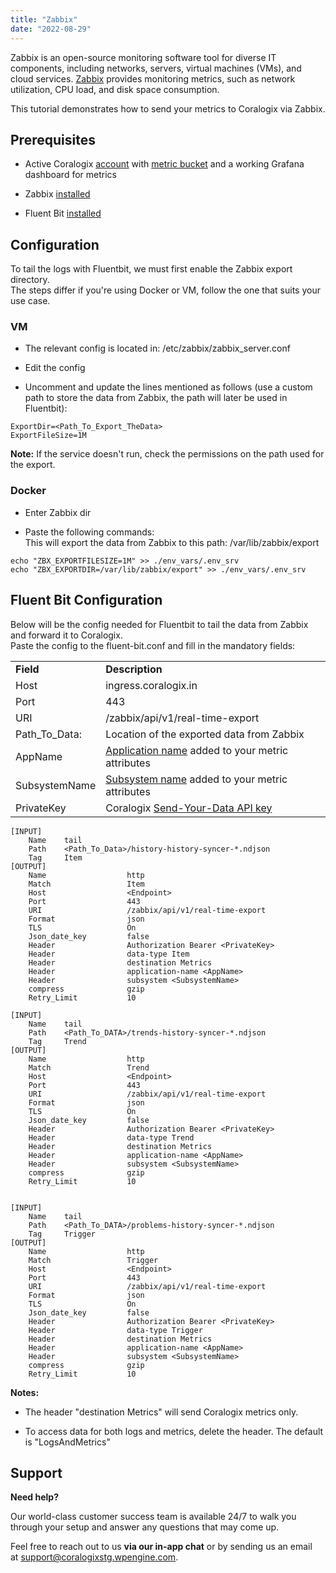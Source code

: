 ```yaml
---
title: "Zabbix"
date: "2022-08-29"
---
```


Zabbix is an open-source monitoring software tool for diverse IT components, including networks, servers, virtual machines (VMs), and cloud services. [Zabbix](https://www.zabbix.com/) provides monitoring metrics, such as network utilization, CPU load, and disk space consumption.

This tutorial demonstrates how to send your metrics to Coralogix via Zabbix.

## Prerequisites

- Active Coralogix [account](https://dashboard.eu2.coralogixstg.wpengine.com/#/signup) with [metric bucket](https://coralogixstg.wpengine.com/docs/archive-s3-bucket-forever/) and a working Grafana dashboard for metrics

- Zabbix [installed](https://www.zabbix.com/download)

- Fluent Bit [installed](https://docs.fluentbit.io/manual/installation/getting-started-with-fluent-bit)

## Configuration

To tail the logs with Fluentbit, we must first enable the Zabbix export directory.  
The steps differ if you're using Docker or VM, follow the one that suits your use case.

### VM

- The relevant config is located in: /etc/zabbix/zabbix\_server.conf

- Edit the config

- Uncomment and update the lines mentioned as follows (use a custom path to store the data from Zabbix, the path will later be used in Fluentbit):

```
ExportDir=<Path_To_Export_TheData>
ExportFileSize=1M
```

**Note:** If the service doesn't run, check the permissions on the path used for the export.

### Docker

- Enter Zabbix dir

- Paste the following commands:  
    This will export the data from Zabbix to this path: /var/lib/zabbix/export

```
echo "ZBX_EXPORTFILESIZE=1M" >> ./env_vars/.env_srv
echo "ZBX_EXPORTDIR=/var/lib/zabbix/export" >> ./env_vars/.env_srv
```

## Fluent Bit Configuration

Below will be the config needed for Fluentbit to tail the data from Zabbix and forward it to Coralogix.  
Paste the config to the fluent-bit.conf and fill in the mandatory fields:

<table><tbody><tr><td><strong>Field</strong></td><td><strong>Description</strong></td></tr><tr><td>Host</td><td>ingress.coralogix.in</td></tr><tr><td>Port</td><td>443</td></tr><tr><td>URI</td><td>/zabbix/api/v1/real-time-export</td></tr><tr><td>Path_To_Data:</td><td>Location of the exported data from Zabbix</td></tr><tr><td>AppName</td><td><a href="https://coralogixstg.wpengine.com/docs/application-and-subsystem-names/">Application name</a> added to your metric attributes</td></tr><tr><td>SubsystemName</td><td><a href="https://coralogixstg.wpengine.com/docs/application-and-subsystem-names/">Subsystem name</a> added to your metric attributes</td></tr><tr><td>PrivateKey</td><td>Coralogix <a href="https://coralogixstg.wpengine.com/docs/send-your-data-api-key/" target="_blank" rel="noreferrer noopener">Send-Your-Data API key</a></td></tr></tbody></table>

```
[INPUT]
    Name    tail
    Path    <Path_To_Data>/history-history-syncer-*.ndjson
    Tag     Item
[OUTPUT]
    Name                  http
    Match                 Item
    Host                  <Endpoint>
    Port                  443
    URI                   /zabbix/api/v1/real-time-export
    Format                json
    TLS                   On
    Json_date_key         false
    Header                Authorization Bearer <PrivateKey>
    Header                data-type Item
    Header                destination Metrics
    Header                application-name <AppName>
    Header                subsystem <SubsystemName>
    compress              gzip
    Retry_Limit           10

[INPUT]
    Name    tail
    Path    <Path_To_DATA>/trends-history-syncer-*.ndjson
    Tag     Trend
[OUTPUT]
    Name                  http
    Match                 Trend
    Host                  <Endpoint>
    Port                  443
    URI                   /zabbix/api/v1/real-time-export
    Format                json
    TLS                   On
    Json_date_key         false
    Header                Authorization Bearer <PrivateKey>
    Header                data-type Trend
    Header                destination Metrics
    Header                application-name <AppName>
    Header                subsystem <SubsystemName>
    compress              gzip
    Retry_Limit           10


[INPUT]
    Name    tail
    Path    <Path_To_DATA>/problems-history-syncer-*.ndjson
    Tag     Trigger
[OUTPUT]
    Name                  http
    Match                 Trigger
    Host                  <Endpoint>
    Port                  443
    URI                   /zabbix/api/v1/real-time-export
    Format                json
    TLS                   On
    Json_date_key         false
    Header                Authorization Bearer <PrivateKey>
    Header                data-type Trigger
    Header                destination Metrics
    Header                application-name <AppName>
    Header                subsystem <SubsystemName>
    compress              gzip
    Retry_Limit           10
```

**Notes:**

- The header "destination Metrics" will send Coralogix metrics only.

- To access data for both logs and metrics, delete the header. The default is "LogsAndMetrics"

## Support

**Need help?**

Our world-class customer success team is available 24/7 to walk you through your setup and answer any questions that may come up.

Feel free to reach out to us **via our in-app chat** or by sending us an email at [support@coralogixstg.wpengine.com](mailto:support@coralogixstg.wpengine.com).
